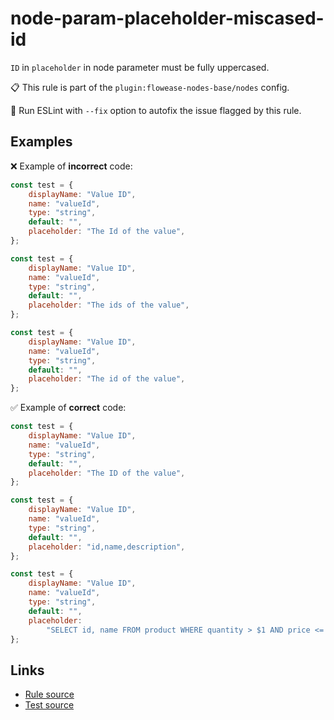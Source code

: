 [//]: # "File generated from a template. Do not edit this file directly."

# node-param-placeholder-miscased-id

`ID` in `placeholder` in node parameter must be fully uppercased.

📋 This rule is part of the `plugin:flowease-nodes-base/nodes` config.

🔧 Run ESLint with `--fix` option to autofix the issue flagged by this rule.

## Examples

❌ Example of **incorrect** code:

```js
const test = {
	displayName: "Value ID",
	name: "valueId",
	type: "string",
	default: "",
	placeholder: "The Id of the value",
};

const test = {
	displayName: "Value ID",
	name: "valueId",
	type: "string",
	default: "",
	placeholder: "The ids of the value",
};

const test = {
	displayName: "Value ID",
	name: "valueId",
	type: "string",
	default: "",
	placeholder: "The id of the value",
};
```

✅ Example of **correct** code:

```js
const test = {
	displayName: "Value ID",
	name: "valueId",
	type: "string",
	default: "",
	placeholder: "The ID of the value",
};

const test = {
	displayName: "Value ID",
	name: "valueId",
	type: "string",
	default: "",
	placeholder: "id,name,description",
};

const test = {
	displayName: "Value ID",
	name: "valueId",
	type: "string",
	default: "",
	placeholder:
		"SELECT id, name FROM product WHERE quantity > $1 AND price <= $2",
};
```

## Links

- [Rule source](../../lib/rules/node-param-placeholder-miscased-id.ts)
- [Test source](../../tests/node-param-placeholder-miscased-id.test.ts)
